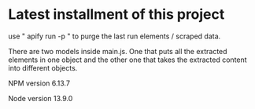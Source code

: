 # Latest installment of this project

use " apify run -p " to purge the last run elements / scraped data.

There are two models inside main.js. One that puts all the extracted elements in one object and the other one that takes the extracted content into different objects.

NPM version 6.13.7

Node version 13.9.0
